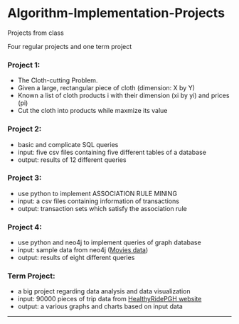 # Algorithm-Implementation-Projects

Projects from class

Four regular projects and one term project

### Project 1:
  - The Cloth-cutting Problem.
  - Given a large, rectangular piece of cloth (dimension: X by Y)
  - Known a list of cloth products i with their dimension (xi by yi) and prices (pi)
  - Cut the cloth into products while maxmize its value
 
### Project 2:
  - basic and complicate SQL queries
  - input: five csv files containing five different tables of a database
  - output: results of 12 different queries
  
### Project 3:
  - use python to implement ASSOCIATION RULE MINING
  - input: a csv files containing information of transactions
  - output: transaction sets which satisfy the association rule
  
### Project 4:
  - use python and neo4j to implement queries of graph database
  - input: sample data from neo4j ([Movies data](https://neo4j.com/developer/example-data/))
  - output: results of eight different queries
  
### Term Project:
  - a big project regarding data analysis and data visualization
  - input: 90000 pieces of trip data from [HealthyRidePGH website](https://healthyridepgh.com/)
  - output: a various graphs and charts based on input data

---
